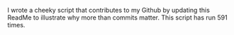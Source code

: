 I wrote a cheeky script that contributes to my Github by updating this ReadMe to illustrate why more than commits matter. This script has run 591 times.